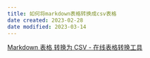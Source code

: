 ```yaml
---
title: 如何将markdown表格转换成csv表格
date created: 2023-02-28
date modified: 2023-03-14
---
```


[Markdown 表格 转换为 CSV - 在线表格转换工具](https://tableconvert.com/zh-cn/markdown-to-csv)
